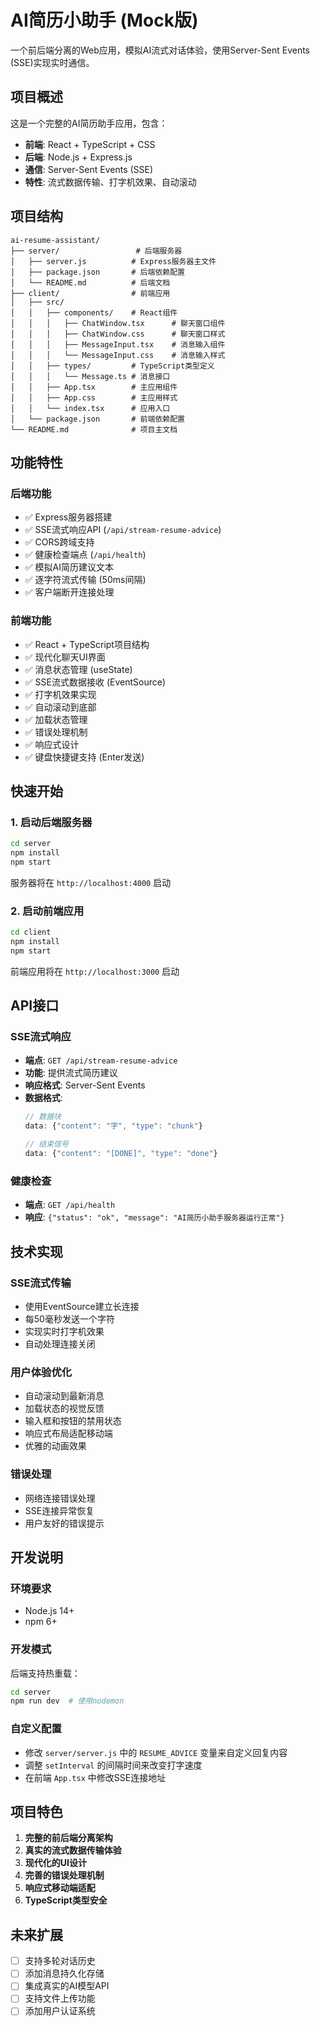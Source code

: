 # AI简历小助手 (Mock版)

一个前后端分离的Web应用，模拟AI流式对话体验，使用Server-Sent Events (SSE)实现实时通信。

## 项目概述

这是一个完整的AI简历助手应用，包含：
- **前端**: React + TypeScript + CSS
- **后端**: Node.js + Express.js
- **通信**: Server-Sent Events (SSE)
- **特性**: 流式数据传输、打字机效果、自动滚动

## 项目结构

```
ai-resume-assistant/
├── server/                 # 后端服务器
│   ├── server.js          # Express服务器主文件
│   ├── package.json       # 后端依赖配置
│   └── README.md          # 后端文档
├── client/                # 前端应用
│   ├── src/
│   │   ├── components/    # React组件
│   │   │   ├── ChatWindow.tsx      # 聊天窗口组件
│   │   │   ├── ChatWindow.css      # 聊天窗口样式
│   │   │   ├── MessageInput.tsx    # 消息输入组件
│   │   │   └── MessageInput.css    # 消息输入样式
│   │   ├── types/         # TypeScript类型定义
│   │   │   └── Message.ts # 消息接口
│   │   ├── App.tsx        # 主应用组件
│   │   ├── App.css        # 主应用样式
│   │   └── index.tsx      # 应用入口
│   └── package.json       # 前端依赖配置
└── README.md              # 项目主文档
```

## 功能特性

### 后端功能
- ✅ Express服务器搭建
- ✅ SSE流式响应API (`/api/stream-resume-advice`)
- ✅ CORS跨域支持
- ✅ 健康检查端点 (`/api/health`)
- ✅ 模拟AI简历建议文本
- ✅ 逐字符流式传输 (50ms间隔)
- ✅ 客户端断开连接处理

### 前端功能
- ✅ React + TypeScript项目结构
- ✅ 现代化聊天UI界面
- ✅ 消息状态管理 (useState)
- ✅ SSE流式数据接收 (EventSource)
- ✅ 打字机效果实现
- ✅ 自动滚动到底部
- ✅ 加载状态管理
- ✅ 错误处理机制
- ✅ 响应式设计
- ✅ 键盘快捷键支持 (Enter发送)

## 快速开始

### 1. 启动后端服务器

```bash
cd server
npm install
npm start
```

服务器将在 `http://localhost:4000` 启动

### 2. 启动前端应用

```bash
cd client
npm install
npm start
```

前端应用将在 `http://localhost:3000` 启动

## API接口

### SSE流式响应
- **端点**: `GET /api/stream-resume-advice`
- **功能**: 提供流式简历建议
- **响应格式**: Server-Sent Events
- **数据格式**: 
  ```javascript
  // 数据块
  data: {"content": "字", "type": "chunk"}
  
  // 结束信号
  data: {"content": "[DONE]", "type": "done"}
  ```

### 健康检查
- **端点**: `GET /api/health`
- **响应**: `{"status": "ok", "message": "AI简历小助手服务器运行正常"}`

## 技术实现

### SSE流式传输
- 使用EventSource建立长连接
- 每50毫秒发送一个字符
- 实现实时打字机效果
- 自动处理连接关闭

### 用户体验优化
- 自动滚动到最新消息
- 加载状态的视觉反馈
- 输入框和按钮的禁用状态
- 响应式布局适配移动端
- 优雅的动画效果

### 错误处理
- 网络连接错误处理
- SSE连接异常恢复
- 用户友好的错误提示

## 开发说明

### 环境要求
- Node.js 14+
- npm 6+

### 开发模式
后端支持热重载：
```bash
cd server
npm run dev  # 使用nodemon
```

### 自定义配置
- 修改 `server/server.js` 中的 `RESUME_ADVICE` 变量来自定义回复内容
- 调整 `setInterval` 的间隔时间来改变打字速度
- 在前端 `App.tsx` 中修改SSE连接地址

## 项目特色

1. **完整的前后端分离架构**
2. **真实的流式数据传输体验**
3. **现代化的UI设计**
4. **完善的错误处理机制**
5. **响应式移动端适配**
6. **TypeScript类型安全**

## 未来扩展

- [ ] 支持多轮对话历史
- [ ] 添加消息持久化存储
- [ ] 集成真实的AI模型API
- [ ] 支持文件上传功能
- [ ] 添加用户认证系统 